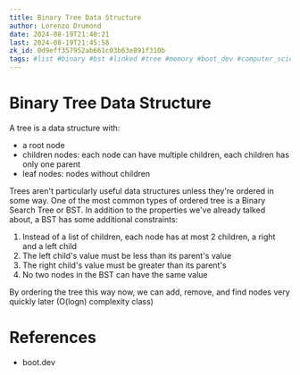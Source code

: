 ```yaml
---
title: Binary Tree Data Structure
author: Lorenzo Drumond
date: 2024-08-19T21:40:21
last: 2024-08-19T21:45:58
zk_id: 0d9eff357952ab661c03b63e891f310b
tags: #list #binary #bst #linked #tree #memory #boot_dev #computer_science #structure #search #programming #data
---
```



# Binary Tree Data Structure

A tree is a data structure with:

- a root node
- children nodes: each node can have multiple children, each children has only one parent
- leaf nodes: nodes without children

Trees aren't particularly useful data structures unless they're ordered in some
way. One of the most common types of ordered tree is a Binary Search Tree or
BST. In addition to the properties we've already talked about, a BST has some
additional constraints:


1. Instead of a list of children, each node has at most 2 children, a right and a left child
2. The left child's value must be less than its parent's value
3. The right child's value must be greater than its parent's
4. No two nodes in the BST can have the same value

By ordering the tree this way now, we can add, remove, and find nodes very quickly later (O(logn) complexity class)


# References

- boot.dev

